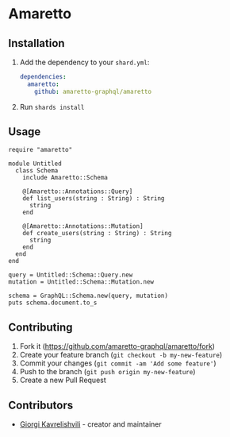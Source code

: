# Amaretto

## Installation

1. Add the dependency to your `shard.yml`:

   ```yaml
   dependencies:
     amaretto:
       github: amaretto-graphql/amaretto
   ```

2. Run `shards install`

## Usage

```crystal
require "amaretto"

module Untitled
  class Schema
    include Amaretto::Schema

    @[Amaretto::Annotations::Query]
    def list_users(string : String) : String
      string
    end

    @[Amaretto::Annotations::Mutation]
    def create_users(string : String) : String
      string
    end
  end
end

query = Untitled::Schema::Query.new
mutation = Untitled::Schema::Mutation.new

schema = GraphQL::Schema.new(query, mutation)
puts schema.document.to_s
```

## Contributing

1. Fork it (<https://github.com/amaretto-graphql/amaretto/fork>)
2. Create your feature branch (`git checkout -b my-new-feature`)
3. Commit your changes (`git commit -am 'Add some feature'`)
4. Push to the branch (`git push origin my-new-feature`)
5. Create a new Pull Request

## Contributors

- [Giorgi Kavrelishvili](https://github.com/grkek) - creator and maintainer
